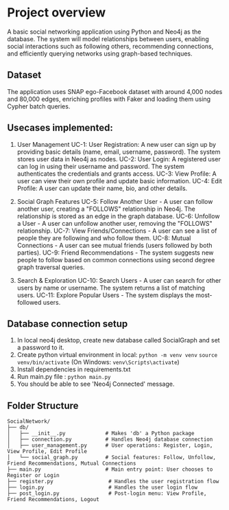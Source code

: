 # Project overview
A basic social networking application using Python and Neo4j as the database. The system will model relationships between users, enabling social interactions such as following others, recommending connections, and efficiently querying networks using graph-based techniques.

## Dataset
The application uses SNAP ego-Facebook dataset with around 4,000 nodes and 80,000 edges, enriching profiles with Faker and loading them using Cypher batch queries.

## Usecases implemented:
1. User Management
UC-1: User Registration: A new user can sign up by providing basic details (name, email, username, password). The system stores user data in Neo4j as nodes.
UC-2: User Login: A registered user can log in using their username and password. The system authenticates the credentials and grants access.
UC-3: View Profile: A user can view their own profile and update basic information.
UC-4: Edit Profile: A user can update their name, bio, and other details.

2. Social Graph Features
UC-5: Follow Another User - A user can follow another user, creating a "FOLLOWS" relationship in Neo4j. The relationship is stored as an edge in the graph database.
UC-6: Unfollow a User - A user can unfollow another user, removing the "FOLLOWS" relationship.
UC-7: View Friends/Connections - A user can see a list of people they are following and who follow them.
UC-8: Mutual Connections - A user can see mutual friends (users followed by both parties).
UC-9: Friend Recommendations - The system suggests new people to follow based on common connections using second degree graph traversal queries.

4. Search & Exploration
UC-10: Search Users - A user can search for other users by name or username. The system returns a list of matching users.
UC-11: Explore Popular Users - The system displays the most-followed users.

## Database connection setup

1. In local neo4j desktop, create new database called SocialGraph and set a password to it.
2. Create python virtual environment in local:
   `python -m venv venv`
   `source venv/bin/activate` (On Windows: `venv\Scripts\activate`)
3. Install dependencies in requirements.txt
4. Run main.py file : `python main.py`
5. You should be able to see 'Neo4j Connected' message.


## Folder Structure
```
SocialNetwork/
├── db/
│   ├── __init__.py             # Makes 'db' a Python package
│   ├── connection.py           # Handles Neo4j database connection
│   ├── user_management.py      # User operations: Register, Login, View Profile, Edit Profile
│   └── social_graph.py         # Social features: Follow, Unfollow, Friend Recommendations, Mutual Connections
├── main.py                     # Main entry point: User chooses to Register or Login
├── register.py                  # Handles the user registration flow
├── login.py                     # Handles the user login flow
├── post_login.py                # Post-login menu: View Profile, Friend Recommendations, Logout
```


